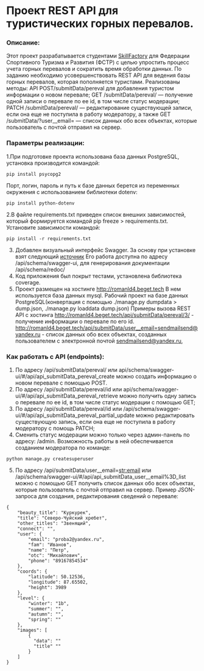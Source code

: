 # Проект REST API для туристических горных перевалов.
### Описание:
Этот проект разрабатывается студентами [SkillFactory](https://skillfactory.ru/python-developer) для Федерации Спортивного Туризма и Развития (ФСТР) с целью упростить
процесс учета горных перевалов и сократить время обработки данных. По заданию необходимо усовершенствовать  REST API 
для ведения базы горных перевалов, которая пополняется туристами.
Реализованы методы: API POST/submitData/pereval для добавления туристом информации о новом перевале; 
GET /submitData/pereval/<id> — получение одной записи о перевале по ее id, в том числе статус модерации;
PATCH /submitData/pereval/<id> — редактирование существующей записи, если она еще не поступила в работу модератору, 
а также GET /submitData/?user__email=<email> — список данных обо всех объектах, которые пользователь с почтой <email> отправил на сервер.

###  Параметры реализации:
1.При подготовке проекта использована база данных PostgreSQL, установка производится командой: 
```
pip install psycopg2
```
Порт, логин, пароль и путь к базе данных берется из переменных окружения с использованием библиотеки dotenv: 
```
pip install python-dotenv
```
2.В файле requirements.txt приведен список внешних зависимостей, который формируется командoй pip freeze > requirements.txt.
Установите зависимости командой:
```
pip install -r requirements.txt
```
3. Добавлен визуальный интерфейс Swagger. За основу при установке взят следующий [источник](https://appliku.com/post/django-rest-framework-swagger-openapi-tutorial)
Его работа доступна по адресу /api/schema/swagger-ui, для генерирования документации /api/schema/redoc/
4. Код приложения был покрыт тестами, установлена библиотека coverage. 
5. Проект размещен на хостинге http://romanld4.beget.tech В нем используется база данных mysql.
Рабочий проект на базе данных PostgreSQL(конвертация с помощью ./manage.py dumpdata > dump.json,
./manage.py loaddata dump.json)
Примеры вызова REST API с хостинга http://romanld4.beget.tech/api/submitData/pereval/3/ - получение информации о перевале по его id.
http://romanld4.beget.tech/api/submitData/user__email=sendmailsend@yandex.ru - список данных обо всех объектах, созданных пользователем с электронной почтой sendmailsend@yandex.ru,


### Как работать с API (endpoints):
1. По адресу /api/submitData/pereval/ или api/schema/swagger-ui/#/api/api_submitData_pereval_create можно создать информацию о новом перевале с помощью POST.
2. По адресу /api/submitData/pereval/id или api/schema/swagger-ui/#/api/api_submitData_pereval_retrieve можно получить одну запись о перевале по ее id, в том числе статус модерации c помощью GET;
3. По адресу /api/submitData/pereval/id или /api/schema/swagger-ui/#/api/api_submitData_pereval_partial_update можно редактировать существующую запись, если она еще не поступила в работу модератору с помощь PATCH;
4. Сменить статус модерации можно только через админ-панель по адресу: /admin. Возможность работы в ней обеспечивается созданием модератора по команде:
```
python manage.py createsuperuser
```
5. По адресу /api/submitData/user__email=<str:email> или /api/schema/swagger-ui/#/api/api_submitData_user__email%3D_list  можно с помощью GET получить список данных обо всех объектах, которые пользователь с почтой <email> отправил на сервер.
Пример JSON-запроса для создания, редактирования сведений о перевале:
```
{
    "beauty_title": "Куркурек",
    "title": "Северо-Чуйский хребет",
    "other_titles": "Звенящий",
    "connect": "",
    "user": {
        "email": "proba2@yandex.ru",
        "fam": "Иванов",
        "name": "Петр",
        "otc": "Михайлович",
        "phone": "89167854534"
    },
    "coords": {
        "latitude": 50.12536,
        "longitude": 87.65502,
        "height": 3989
    },
    "level": {
        "winter": "1b",
        "summer": "",
        "autumn": "",
        "spring": ""
    },
    "images": [
        { 
          "data": ""
          "title" ""
        }
    ]
}
```


